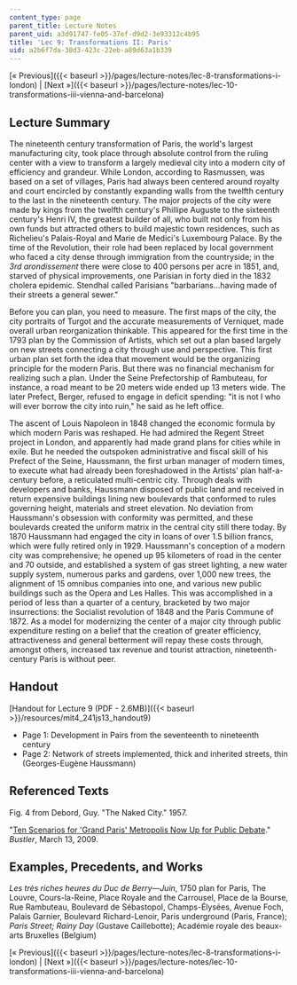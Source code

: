 ```yaml
---
content_type: page
parent_title: Lecture Notes
parent_uid: a3d91747-fe05-37ef-d9d2-3e93312c4b95
title: 'Lec 9: Transformations II: Paris'
uid: a2b6f7da-38d3-423c-22eb-a89d63a1b339
---
```


[« Previous]({{< baseurl >}}/pages/lecture-notes/lec-8-transformations-i-london) | [Next »]({{< baseurl >}}/pages/lecture-notes/lec-10-transformations-iii-vienna-and-barcelona)

Lecture Summary
---------------

The nineteenth century transformation of Paris, the world's largest manufacturing city, took place through absolute control from the ruling center with a view to transform a largely medieval city into a modern city of efficiency and grandeur. While London, according to Rasmussen, was based on a set of villages, Paris had always been centered around royalty and court encircled by constantly expanding walls from the twelfth century to the last in the nineteenth century. The major projects of the city were made by kings from the twelfth century's Phillipe Auguste to the sixteenth century's Henri IV, the greatest builder of all, who built not only from his own funds but attracted others to build majestic town residences, such as Richelieu's Palais-Royal and Marie de Medici's Luxembourg Palace. By the time of the Revolution, their role had been replaced by local government who faced a city dense through immigration from the countryside; in the _3rd arondissement_ there were close to 400 persons per acre in 1851, and, starved of physical improvements, one Parisian in forty died in the 1832 cholera epidemic. Stendhal called Parisians "barbarians…having made of their streets a general sewer."

Before you can plan, you need to measure. The first maps of the city, the city portraits of Turgot and the accurate measurements of Verniquet, made overall urban reorganization thinkable. This appeared for the first time in the 1793 plan by the Commission of Artists, which set out a plan based largely on new streets connecting a city through use and perspective. This first urban plan set forth the idea that movement would be the organizing principle for the modern Paris. But there was no financial mechanism for realizing such a plan. Under the Seine Prefectorship of Rambuteau, for instance, a road meant to be 20 meters wide ended up 13 meters wide. The later Prefect, Berger, refused to engage in deficit spending: "it is not I who will ever borrow the city into ruin," he said as he left office.

The ascent of Louis Napoleon in 1848 changed the economic formula by which modern Paris was reshaped. He had admired the Regent Street project in London, and apparently had made grand plans for cities while in exile. But he needed the outspoken administrative and fiscal skill of his Prefect of the Seine, Haussmann, the first urban manager of modern times, to execute what had already been foreshadowed in the Artists' plan half-a-century before, a reticulated multi-centric city. Through deals with developers and banks, Haussmann disposed of public land and received in return expensive buildings lining new boulevards that conformed to rules governing height, materials and street elevation. No deviation from Haussmann's obsession with conformity was permitted, and these boulevards created the uniform matrix in the central city still there today. By 1870 Haussmann had engaged the city in loans of over 1.5 billion francs, which were fully retired only in 1929. Haussmann's conception of a modern city was comprehensive; he opened up 95 kilometers of road in the center and 70 outside, and established a system of gas street lighting, a new water supply system, numerous parks and gardens, over 1,000 new trees, the alignment of 15 omnibus companies into one, and various new public buildings such as the Opera and Les Halles. This was accomplished in a period of less than a quarter of a century, bracketed by two major insurrections: the Socialist revolution of 1848 and the Paris Commune of 1872. As a model for modernizing the center of a major city through public expenditure resting on a belief that the creation of greater efficiency, attractiveness and general betterment will repay these costs through, amongst others, increased tax revenue and tourist attraction, nineteenth-century Paris is without peer.

Handout
-------

[Handout for Lecture 9 (PDF - 2.6MB)]({{< baseurl >}}/resources/mit4_241js13_handout9)

*   Page 1: Development in Pairs from the seventeenth to nineteenth century
*   Page 2: Network of streets implemented, thick and inherited streets, thin (Georges-Eugène Haussmann)

Referenced Texts
----------------

Fig. 4 from Debord, Guy. "The Naked City." 1957.

"[Ten Scenarios for 'Grand Paris' Metropolis Now Up for Public Debate](http://www.bustler.net/index.php/article/ten_scenarios_for_grand_paris_metropolis_now_up_for_public_debate/)." _Bustler_, March 13, 2009.

Examples, Precedents, and Works
-------------------------------

_Les très riches heures du Duc de Berry—Juin_, 1750 plan for Paris, The Louvre, Cours-la-Reine, Place Royale and the Carrousel, Place de la Bourse, Rue Rambuteau, Boulevard de Sébastopol, Champs-Élysées, Avenue Foch, Palais Garnier, Boulevard Richard-Lenoir, Paris underground (Paris, France); _Paris Street; Rainy Day_ (Gustave Caillebotte); Académie royale des beaux-arts Bruxelles (Belgium)

[« Previous]({{< baseurl >}}/pages/lecture-notes/lec-8-transformations-i-london) | [Next »]({{< baseurl >}}/pages/lecture-notes/lec-10-transformations-iii-vienna-and-barcelona)